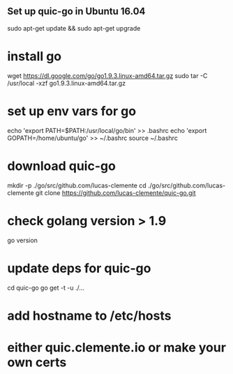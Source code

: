 
## Set up quic-go in Ubuntu 16.04
sudo apt-get update && sudo apt-get upgrade

# install go
wget https://dl.google.com/go/go1.9.3.linux-amd64.tar.gz
sudo tar -C /usr/local -xzf go1.9.3.linux-amd64.tar.gz

# set up env vars for go
echo 'export PATH=$PATH:/usr/local/go/bin' >> .bashrc
echo 'export GOPATH=/home/ubuntu/go' >> ~/.bashrc
source ~/.bashrc

# download quic-go
mkdir -p ./go/src/github.com/lucas-clemente
cd ./go/src/github.com/lucas-clemente
git clone https://github.com/lucas-clemente/quic-go.git

# check golang version > 1.9
go version

# update deps for quic-go
cd quic-go
go get -t -u ./...

# add hostname to /etc/hosts
# either quic.clemente.io or make your own certs
